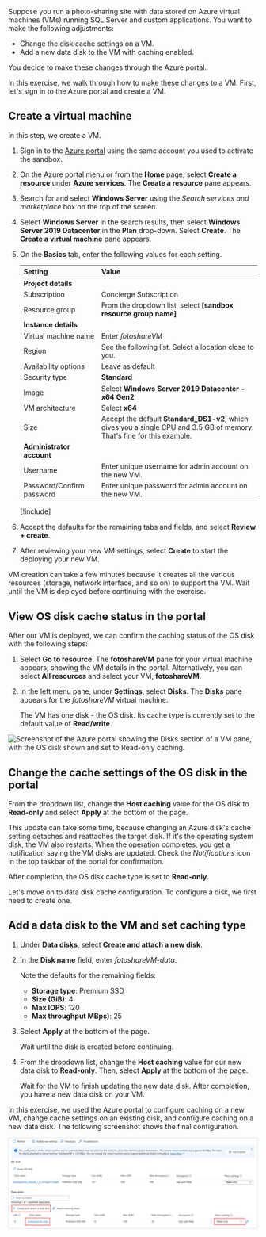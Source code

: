 Suppose you run a photo-sharing site with data stored on Azure virtual machines (VMs) running SQL Server and custom applications. You want to make the following adjustments:

- Change the disk cache settings on a VM.
- Add a new data disk to the VM with caching enabled.

You decide to make these changes through the Azure portal.

In this exercise, we walk through how to make these changes to a VM. First, let's sign in to the Azure portal and create a VM.

## Create a virtual machine

In this step, we create a VM.

1. Sign in to the [Azure portal](https://portal.azure.com/learn.docs.microsoft.com?azure-portal=true) using the same account you used to activate the sandbox.

1. On the Azure portal menu or from the **Home** page, select **Create a resource** under **Azure services**. The **Create a resource** pane appears.

1. Search for and select **Windows Server** using the *Search services and marketplace* box on the top of the screen.

1. Select **Windows Server** in the search results, then select **Windows Server 2019 Datacenter** in the **Plan** drop-down. Select **Create**. The **Create a virtual machine** pane appears.

1. On the **Basics** tab, enter the following values for each setting.

    | Setting  | Value  |
    |----------|--------|
    | **Project details** |
    | Subscription | Concierge Subscription |
    | Resource group | From the dropdown list, select **<rgn>[sandbox resource group name]</rgn>** |
    | **Instance details** |
    | Virtual machine name | Enter *fotoshareVM* |
    | Region | See the following list. Select a location close to you. |
    | Availability options | Leave as default |
    | Security type | **Standard** |
    | Image | Select **Windows Server 2019 Datacenter - x64 Gen2** |
    | VM architecture | Select **x64** |
    | Size | Accept the default **Standard_DS1-v2**, which gives you a single CPU and 3.5 GB of memory. That's fine for this example. |
    | **Administrator account** |
    | Username | Enter unique username for admin account on the new VM. |
    | Password/Confirm password | Enter unique password for admin account on the new VM. |

    [!include[](../../../includes/azure-sandbox-regions-first-mention-note-friendly.md)]

1. Accept the defaults for the remaining tabs and fields, and select **Review + create**.

1. After reviewing your new VM settings, select **Create** to start the deploying your new VM.

VM creation can take a few minutes because it creates all the various resources (storage, network interface, and so on) to support the VM. Wait until the VM is deployed before continuing with the exercise.

## View OS disk cache status in the portal

After our VM is deployed, we can confirm the caching status of the OS disk with the following steps:

1. Select **Go to resource**. The **fotoshareVM** pane for your virtual machine appears, showing the VM details in the portal. Alternatively, you can select **All resources** and select your VM, **fotoshareVM**.

1. In the left menu pane, under **Settings**, select **Disks**. The **Disks** pane appears for the *fotoshareVM* virtual machine.

    The VM has one disk - the OS disk. Its cache type is currently set to the default value of **Read/write**.

![Screenshot of the Azure portal showing the Disks section of a VM pane, with the OS disk shown and set to Read-only caching.](../media/4-os-disk-rw.PNG)

## Change the cache settings of the OS disk in the portal

From the dropdown list, change the **Host caching** value for the OS disk to **Read-only** and select **Apply** at the bottom of the page.

This update can take some time, because changing an Azure disk's cache setting detaches and reattaches the target disk. If it's the operating system disk, the VM also restarts. When the operation completes, you get a notification saying the VM disks are updated. Check the *Notifications* icon in the top taskbar of the portal for confirmation.

After completion, the OS disk cache type is set to **Read-only**.

Let's move on to data disk cache configuration. To configure a disk, we first need to create one.

## Add a data disk to the VM and set caching type

1. Under **Data disks**, select **Create and attach a new disk**.

1. In the **Disk name** field, enter *fotoshareVM-data*.

    Note the defaults for the remaining fields:
    - **Storage type**: Premium SSD
    - **Size (GiB)**: 4
    - **Max IOPS**: 120
    - **Max throughput MBps)**: 25

1. Select **Apply** at the bottom of the page.

    Wait until the disk is created before continuing.

1. From the dropdown list, change the **Host caching** value for our new data disk to **Read-only**. Then, select **Apply** at the bottom of the page.

    Wait for the VM to finish updating the new data disk. After completion, you have a new data disk on your VM.

In this exercise, we used the Azure portal to configure caching on a new VM, change cache settings on an existing disk, and configure caching on a new data disk. The following screenshot shows the final configuration.

![Screenshot showing the OS disk and new data disk in the Disks section of our VM pane, with both disks set to Read-only caching.](../media/disks-final-config-portal.PNG)
